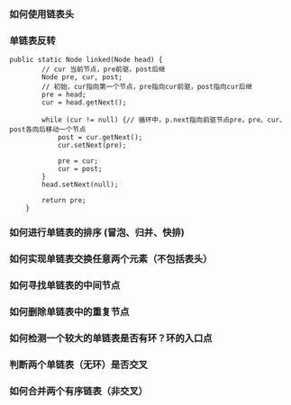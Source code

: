 ### 如何使用链表头


### 单链表反转

```
public static Node linked(Node head) {
        // cur 当前节点，pre前驱，post后继
        Node pre, cur, post;
        // 初始，cur指向第一个节点，pre指向cur前驱，post指向cur后继
        pre = head;
        cur = head.getNext();

        while (cur != null) {// 循环中，p.next指向前驱节点pre，pre、cur、post各向后移动一个节点
            post = cur.getNext();
            cur.setNext(pre);

            pre = cur;
            cur = post;
        }
        head.setNext(null);

        return pre;
    }
```

### 如何进行单链表的排序 (冒泡、归并、快排)

### 如何实现单链表交换任意两个元素（不包括表头）

### 如何寻找单链表的中间节点

### 如何删除单链表中的重复节点




### 如何检测一个较大的单链表是否有环？环的入口点

### 判断两个单链表（无环）是否交叉

### 如何合并两个有序链表（非交叉）